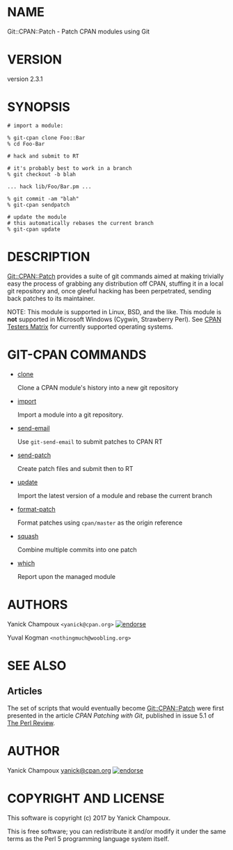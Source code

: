 # NAME

Git::CPAN::Patch - Patch CPAN modules using Git

# VERSION

version 2.3.1

# SYNOPSIS

    # import a module:

    % git-cpan clone Foo::Bar
    % cd Foo-Bar

    # hack and submit to RT

    # it's probably best to work in a branch
    % git checkout -b blah

    ... hack lib/Foo/Bar.pm ...

    % git commit -am "blah"
    % git-cpan sendpatch 

    # update the module
    # this automatically rebases the current branch
    % git-cpan update

# DESCRIPTION

[Git::CPAN::Patch](https://metacpan.org/pod/Git::CPAN::Patch) provides a suite of git commands
aimed at making trivially
easy the process of  grabbing
any distribution off CPAN, stuffing it
in a local git repository and, once gleeful
hacking has been perpetrated, sending back
patches to its maintainer.

NOTE: This module is supported in Linux, BSD, and the like. This 
module is **not** supported in Microsoft Windows (Cygwin, Strawberry Perl). 
See [CPAN Testers Matrix](http://matrix.cpantesters.org/?dist=Git-CPAN-Patch)
for currently supported operating systems.

# GIT-CPAN COMMANDS

- [clone](https://metacpan.org/pod/Git::CPAN::Patch::Command::Clone)

    Clone a CPAN module's history into a new git repository

- [import](https://metacpan.org/pod/Git::CPAN::Patch::Command::Import)

    Import a module into a git repository.

- [send-email](https://metacpan.org/pod/Git::CPAN::Patch::Command::SendEmail)

    Use `git-send-email` to submit patches to CPAN RT

- [send-patch](https://metacpan.org/pod/Git::CPAN::Patch::Command::SendPatch)

    Create patch files and submit then to RT

- [update](https://metacpan.org/pod/Git::CPAN::Patch::Command::Update)

    Import the latest version of a module and rebase the current branch

- [format-patch](https://metacpan.org/pod/Git::CPAN::Patch::Command::FormatPatch)

    Format patches using `cpan/master` as the origin reference

- [squash](https://metacpan.org/pod/Git::CPAN::Patch::Command::Squash)

    Combine multiple commits into one patch

- [which](https://metacpan.org/pod/Git::CPAN::Patch::Command::Which)

    Report upon the managed module

# AUTHORS

Yanick Champoux `<yanick@cpan.org>` [![endorse](http://api.coderwall.com/yanick/endorsecount.png)](http://coderwall.com/yanick)

Yuval Kogman `<nothingmuch@woobling.org>`

# SEE ALSO

## Articles

The set of scripts that would eventually become
[Git::CPAN::Patch](https://metacpan.org/pod/Git::CPAN::Patch) were first presented in the
article _CPAN Patching with Git_, published in
issue 5.1 of [The Perl Review](http://theperlreview.com).

# AUTHOR

Yanick Champoux <yanick@cpan.org> [![endorse](http://api.coderwall.com/yanick/endorsecount.png)](http://coderwall.com/yanick)

# COPYRIGHT AND LICENSE

This software is copyright (c) 2017 by Yanick Champoux.

This is free software; you can redistribute it and/or modify it under
the same terms as the Perl 5 programming language system itself.
